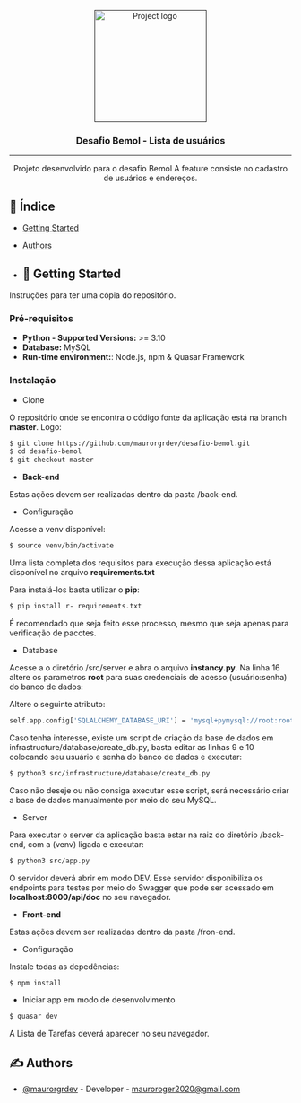 <p align="center">
  <a href="" rel="noopener">
 <img width=200px height=200px src="https://i.imgur.com/6wj0hh6.jpg" alt="Project logo"></a>
</p>

<h3 align="center">Desafio Bemol - Lista de usuários</h3>


---

<p align="center"> Projeto desenvolvido para o desafio Bemol A feature consiste no cadastro de usuários e endereços.
    <br> 
</p>

## 📝 Índice

- [Getting Started](#getting_started)
- [Authors](#authors)

- ## 🏁 Getting Started <a name = "getting_started"></a>

Instruções para ter uma cópia do repositório.

### Pré-requisitos

-   **Python - Supported Versions:** >= 3.10
-   **Database:** MySQL
-   **Run-time environment:**: Node.js, npm & Quasar Framework

### Instalação

- Clone

O repositório onde se encontra o código fonte da aplicação está na branch **master**. Logo:

```bash
$ git clone https://github.com/maurorgrdev/desafio-bemol.git
$ cd desafio-bemol
$ git checkout master
```

-   **Back-end**

Estas ações devem ser realizadas dentro da pasta /back-end.

- Configuração

Acesse a venv disponível:

```bash
$ source venv/bin/activate
```

Uma lista completa dos requisitos para execução dessa aplicação está disponível no arquivo
**requirements.txt**

Para instalá-los basta utilizar o **pip**:

```bash
$ pip install r- requirements.txt
```
É recomendado que seja feito esse processo, mesmo que seja apenas para verificação de pacotes.

- Database

Acesse a o diretório /src/server e abra o arquivo **instancy.py**. 
Na linha 16 altere os parametros **root** para suas credenciais de acesso (usuário:senha) do banco de dados:

Altere o seguinte atributo:

```bash
self.app.config['SQLALCHEMY_DATABASE_URI'] = 'mysql+pymysql://root:root@localhost/street'
```

Caso tenha interesse, existe um script de criação da base de dados em infrastructure/database/create_db.py, basta editar as linhas 9 e 10 
colocando seu usuário e senha do banco de dados e executar:

```bash
$ python3 src/infrastructure/database/create_db.py
```

Caso não deseje ou não consiga executar esse script, será necessário criar a base de dados manualmente por meio do seu MySQL.

- Server

Para executar o server da aplicação basta estar na raiz do diretório /back-end, com a (venv) ligada e executar:

```bash
$ python3 src/app.py
```

O servidor deverá abrir em modo DEV. Esse servidor disponibiliza os endpoints para testes por meio do Swagger 
que pode ser acessado em **localhost:8000/api/doc** no seu navegador.

-   **Front-end**

Estas ações devem ser realizadas dentro da pasta /fron-end.

- Configuração

Instale todas as depedências:

```bash
$ npm install
```

- Iniciar app em modo de desenvolvimento

```bash
$ quasar dev
```

A Lista de Tarefas deverá aparecer no seu navegador.

## ✍️ Authors <a name = "authors"></a>

- [@maurorgrdev](https://github.com/maurorgrdev) - Developer - mauroroger2020@gmail.com

